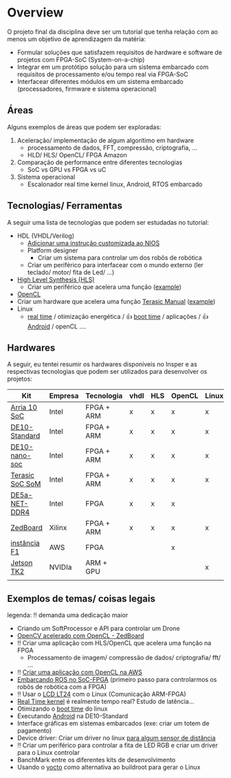 # Overview

O projeto final da disciplina deve ser um tutorial que tenha relação com ao menos um objetivo de aprendizagem da matéria:

- Formular soluções que satisfazem requisitos de hardware e software de projetos com FPGA-SoC (System-on-a-chip)
- Integrar em um protótipo solução para um sistema embarcado com requisitos de processamento e/ou tempo real via FPGA-SoC
- Interfacear diferentes módulos em um sistema embarcado (processadores, firmware e sistema operacional)

## Áreas

Alguns exemplos de áreas que podem ser exploradas:

1. Aceleração/ implementação de algum algorítimo em hardware
    - processamento de dados, FFT, compressão, criptografia, ...
    - HLD/ HLS/ OpenCL/ FPGA Amazon
1. Comparação de performance entre diferentes tecnologias  
    - SoC vs GPU vs FPGA vs uC
1. Sistema operacional 
    - Escalonador real time kernel linux, Android, RTOS embarcado

## Tecnologias/ Ferramentas

A seguir uma lista de tecnologias que podem ser estudadas no tutorial: 

- HDL (VHDL/Verilog)
  - [Adicionar uma instrução customizada ao NIOS](https://www.intel.com/content/dam/www/programmable/us/en/pdfs/literature/ug/ug_nios2_custom_instruction.pdf)
  - Platform designer 
     - Criar um sistema para controlar um dos robôs de robótica 
  - Criar um periférico para interfacear com o mundo externo (ler teclado/ motor/ fita de Led/ ...)
- [High Level Synthesis (HLS)](https://www.intel.com/content/www/us/en/software/programmable/quartus-prime/hls-compiler.html)
  - Criar um periférico que acelera uma função ([example](https://www.intel.com/content/dam/www/programmable/us/en/pdfs/literature/wp/wp-01274-intel-hls-compiler-fast-design-coding-and-hardware.pdf))
-  [OpenCL](https://www.intel.com/content/www/us/en/software/programmable/sdk-for-opencl/overview.html)
  - Criar um hardware que acelera uma função [Terasic Manual](https://github.com/Insper/DE10-Standard-v.1.3.0-SystemCD/blob/master/Manual/DE10_Standard_OpenCL.pdf) ([example](https://www.intel.com/content/www/us/en/programmable/products/design-software/embedded-software-developers/opencl/support.html))
- Linux 
  - [real time](https://www.linuxfoundation.org/blog/2013/03/intro-to-real-time-linux-for-embedded-developers/) / otimização energética / 👍 [boot time](https://embexus.com/2017/05/16/embedded-linux-fast-boot-techniques/) / aplicações / 👍 [Android](https://www.youtube.com/watch?v=zHqS_yWiMNI) / openCL ....

## Hardwares 

A seguir, eu tentei resumir os hardwares disponíveis no Insper e as respectivas tecnologias que podem ser utilizados para desenvolver os projetos:

| Kit           | Empresa | Tecnologia | vhdl | HLS | OpenCL | Linux | OpenCV | Cuda |
|---------------|---------|------------|------------|-----|--------|-------|--------|------|
| [Arria 10 SoC](https://www.terasic.com.tw/cgi-bin/page/archive.pl?Language=English&CategoryNo=216&No=997) | Intel   | FPGA + ARM | x          | x   | x      | x     | x      |      |
| [DE10-Standard](https://www.terasic.com.tw/cgi-bin/page/archive.pl?Language=English&No=1081) | Intel   | FPGA + ARM | x          | x   | x      | x     | x      |      |
| [DE10-nano-soc](https://www.terasic.com.tw/cgi-bin/page/archive.pl?Language=English&No=941)     | Intel   | FPGA + ARM | x          | x   | x      | x     | x      |      |
| [Terasic SoC SoM](https://www.terasic.com.tw/cgi-bin/page/archive.pl?Language=English&CategoryNo=167&No=1211)   | Intel   | FPGA + ARM | x          | x   | x      | x     | x      |      |
| [DE5a-NET-DDR4](https://www.terasic.com.tw/cgi-bin/page/archive.pl?Language=English&CategoryNo=1&No=1108&PartNo=1) | Intel   | FPGA       | x          | x   | x      |       | x      |      |
| [ZedBoard](http://zedboard.org/product/zedboard)      | Xilinx  | FPGA + ARM | x          | x   | x      | x     | x      |      |
| [instância F1](https://aws.amazon.com/ec2/instance-types/f1/)  | AWS     | FPGA       |            |     | x      |       |        |      |
| [Jetson TK2](https://developer.nvidia.com/embedded/jetson-tx2)   | NVIDIa  | ARM + GPU  |            |     |        | x     | x      | x    |
|               |         |            |            |     |        |       |        |      |

## Exemplos de temas/ coisas legais

legenda: ‼ demanda uma dedicação maior
 
- Criando um SoftProcessor e API para controlar um Drone
- [OpenCV acelerado com OpenCL - ZedBoard](https://xilinx-wiki.atlassian.net/wiki/spaces/A/pages/18841665/HLS+Video+Library)
- !! Criar uma aplicação com HLS/OpenCL que acelera uma função na FPGA
    - Processamento de imagem/ compressão de dados/ criptografia/ fft/ ... 
- ‼ [Criar uma aplicação com OpenCL na AWS](https://github.com/aws/aws-fpga)
- [Embarcando ROS no SoC-FPGA](http://wiki.ros.org/hydro/Installation/OpenEmbedded) (primeiro passo para controlarmos os robôs de robótica com a FPGA)
- ‼ Usar o [LCD LT24](https://www.terasic.com.tw/cgi-bin/page/archive.pl?Language=English&CategoryNo=68&No=892) com o Linux (Comunicação ARM-FPGA)
- [Real Time kernel](https://www.linuxfoundation.org/blog/2013/03/intro-to-real-time-linux-for-embedded-developers/) é realmente tempo real? Estudo de latência...
- Otimizando o [boot time](https://embexus.com/2017/05/16/embedded-linux-fast-boot-techniques/) do linux
- Executando [Android](https://www.youtube.com/watch?v=zHqS_yWiMNI) na DE10-Standard
- Interface gráficas em sistemas embarcados (exe: criar um totem de pagamento)
- Device driver: Criar um driver no linux [para algum sensor de distância](https://github.com/johannesthoma/linux-hc-sro4)
- ‼ Criar um periférico para controlar a fita de LED RGB e criar um driver para o Linux controlar
- BanchMark entre os diferentes kits de desenvolvimento 
- Usando o [yocto](https://www.yoctoproject.org/) como alternativa ao buildroot para gerar o Linux

